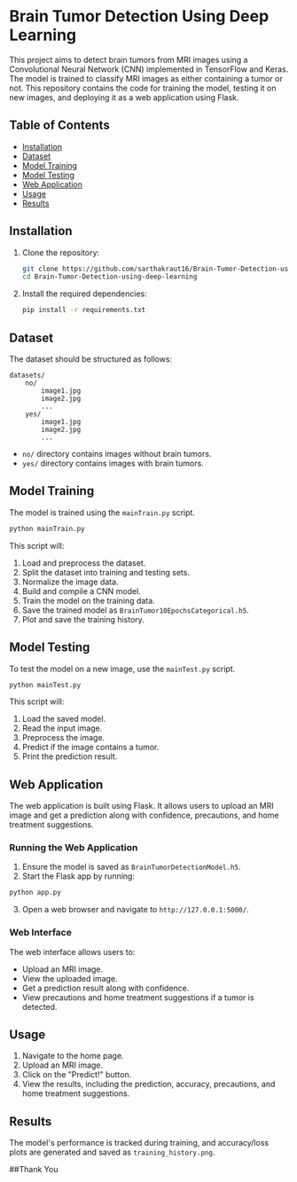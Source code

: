 # Brain Tumor Detection Using Deep Learning

This project aims to detect brain tumors from MRI images using a Convolutional Neural Network (CNN) implemented in TensorFlow and Keras. The model is trained to classify MRI images as either containing a tumor or not. This repository contains the code for training the model, testing it on new images, and deploying it as a web application using Flask.

## Table of Contents
- [Installation](#installation)
- [Dataset](#dataset)
- [Model Training](#model-training)
- [Model Testing](#model-testing)
- [Web Application](#web-application)
- [Usage](#usage)
- [Results](#results)

## Installation

1. Clone the repository:
   ```bash
   git clone https://github.com/sarthakraut16/Brain-Tumor-Detection-using-deep-learning.git
   cd Brain-Tumor-Detection-using-deep-learning
   ```
   
2. Install the required dependencies:
   ```bash
   pip install -r requirements.txt
   ```

## Dataset

The dataset should be structured as follows:
```
datasets/
    no/
        image1.jpg
        image2.jpg
        ...
    yes/
        image1.jpg
        image2.jpg
        ...
```
- `no/` directory contains images without brain tumors.
- `yes/` directory contains images with brain tumors.

## Model Training

The model is trained using the `mainTrain.py` script.

```python
python mainTrain.py
```

This script will:
1. Load and preprocess the dataset.
2. Split the dataset into training and testing sets.
3. Normalize the image data.
4. Build and compile a CNN model.
5. Train the model on the training data.
6. Save the trained model as `BrainTumor10EpochsCategorical.h5`.
7. Plot and save the training history.

## Model Testing

To test the model on a new image, use the `mainTest.py` script.

```python
python mainTest.py
```

This script will:
1. Load the saved model.
2. Read the input image.
3. Preprocess the image.
4. Predict if the image contains a tumor.
5. Print the prediction result.

## Web Application

The web application is built using Flask. It allows users to upload an MRI image and get a prediction along with confidence, precautions, and home treatment suggestions.

### Running the Web Application

1. Ensure the model is saved as `BrainTumorDetectionModel.h5`.
2. Start the Flask app by running:

```python
python app.py
```

3. Open a web browser and navigate to `http://127.0.0.1:5000/`.

### Web Interface

The web interface allows users to:
- Upload an MRI image.
- View the uploaded image.
- Get a prediction result along with confidence.
- View precautions and home treatment suggestions if a tumor is detected.

## Usage

1. Navigate to the home page.
2. Upload an MRI image.
3. Click on the "Predict!" button.
4. View the results, including the prediction, accuracy, precautions, and home treatment suggestions.

## Results

The model's performance is tracked during training, and accuracy/loss plots are generated and saved as `training_history.png`.

##Thank You
